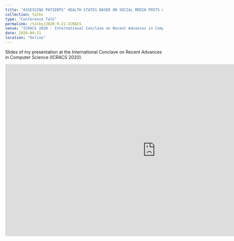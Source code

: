```yaml
---
title: "ASSESSING PATIENTS’ HEALTH STATES BASED ON SOCIAL MEDIA POSTS AND NAMED ENTITY RECOGNITION"
collection: talks
type: "Conference Talk"
permalink: /talks/2020-9-21-ICRACS
venue: "ICRACS 2020 - International Conclave on Recent Advances in Computer Science"
date: 2020-09-21
location: "Online"
---
```


Slides of my presentation at the International Conclave on Recent Advances in Computer Science (ICRACS 2020).

<iframe src="https://docs.google.com/presentation/d/1xPyqJUE42unC9YnSf7PI3U71eGtGuoU6SwhugzuJpb4/preview" frameborder="0" width="960" height="550" allowfullscreen="true" mozallowfullscreen="true" webkitallowfullscreen="true"></iframe>



